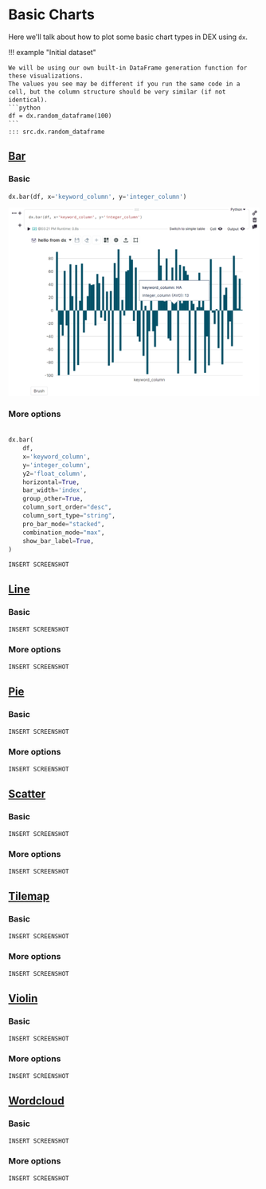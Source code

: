 # Basic Charts

Here we'll talk about how to plot some basic chart types in DEX using `dx`.

!!! example "Initial dataset"

    We will be using our own built-in DataFrame generation function for these visualizations.
    The values you see may be different if you run the same code in a cell, but the column structure should be very similar (if not identical).
    ```python
    df = dx.random_dataframe(100)
    ```
    ::: src.dx.random_dataframe

## [Bar](../../reference/basic_charts/#src.dx.plotting.dex.basic.bar)
### Basic
```python
dx.bar(df, x='keyword_column', y='integer_column')
```
![](../screenshots/plotting_bar_simple1.png)
### More options
```python

dx.bar(
    df, 
    x='keyword_column', 
    y='integer_column',
    y2='float_column',
    horizontal=True,
    bar_width='index',
    group_other=True,
    column_sort_order="desc",
    column_sort_type="string",
    pro_bar_mode="stacked",
    combination_mode="max",
    show_bar_label=True,
)
```
```
INSERT SCREENSHOT
```

## [Line](../../reference/dex_plotting/#src.dx.plotting.dex.basic.line)

### Basic
```
INSERT SCREENSHOT
```
### More options
```
INSERT SCREENSHOT
```
## [Pie](../../reference/dex_plotting/#src.dx.plotting.dex.basic.pie)

### Basic
```
INSERT SCREENSHOT
```
### More options
```
INSERT SCREENSHOT
```
## [Scatter](../../reference/dex_plotting/#src.dx.plotting.dex.basic.scatterplot)

### Basic
```
INSERT SCREENSHOT
```
### More options
```
INSERT SCREENSHOT
```
## [Tilemap](../../reference/dex_plotting/#src.dx.plotting.dex.basic.tilemap)

### Basic
```
INSERT SCREENSHOT
```
### More options
```
INSERT SCREENSHOT
```
## [Violin](../../reference/dex_plotting/#src.dx.plotting.dex.basic.violin)

### Basic
```
INSERT SCREENSHOT
```
### More options
```
INSERT SCREENSHOT
```
## [Wordcloud](../../reference/dex_plotting/#src.dx.plotting.dex.basic.wordcloud)
### Basic
```
INSERT SCREENSHOT
```
### More options
```
INSERT SCREENSHOT
```